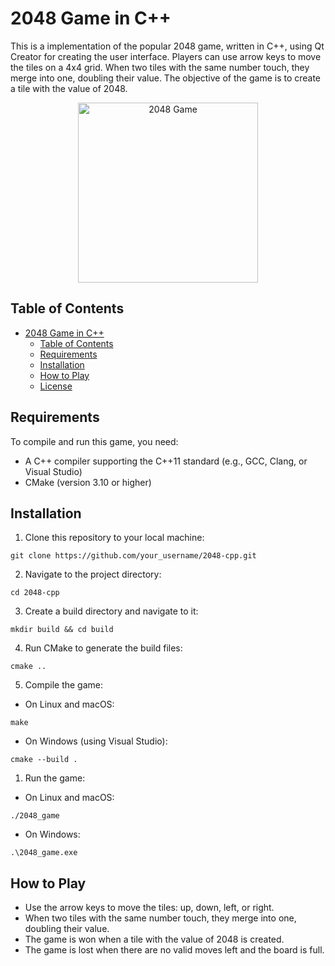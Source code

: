 # 2048 Game in C++

This is a implementation of the popular 2048 game, written in C++, using Qt Creator for creating the user interface. Players can use arrow keys to move the tiles on a 4x4 grid. When two tiles with the same number touch, they merge into one, doubling their value. The objective of the game is to create a tile with the value of 2048.

  <p align="center">
    <img src="2048_screenshot.png" alt="2048 Game" style="width: 30vw;">
  </p>

## Table of Contents

- [2048 Game in C++](#2048-game-in-c)
  - [Table of Contents](#table-of-contents)
  - [Requirements](#requirements)
  - [Installation](#installation)
  - [How to Play](#how-to-play)
  - [License](#license)

## Requirements

To compile and run this game, you need:

- A C++ compiler supporting the C++11 standard (e.g., GCC, Clang, or Visual Studio)
- CMake (version 3.10 or higher)

## Installation

1. Clone this repository to your local machine:

```shell
git clone https://github.com/your_username/2048-cpp.git
```

2. Navigate to the project directory:

```shell
cd 2048-cpp
```

3. Create a build directory and navigate to it:

```shell
mkdir build && cd build
```

4. Run CMake to generate the build files:

```shell
cmake ..
```

5. Compile the game:

- On Linux and macOS:

```shell
make
```

- On Windows (using Visual Studio):

```shell
cmake --build .
```

1. Run the game:

- On Linux and macOS:

```shell
./2048_game
```

- On Windows:

```shell
.\2048_game.exe
```

## How to Play

- Use the arrow keys to move the tiles: up, down, left, or right.
- When two tiles with the same number touch, they merge into one, doubling their value.
- The game is won when a tile with the value of 2048 is created.
- The game is lost when there are no valid moves left and the board is full.

